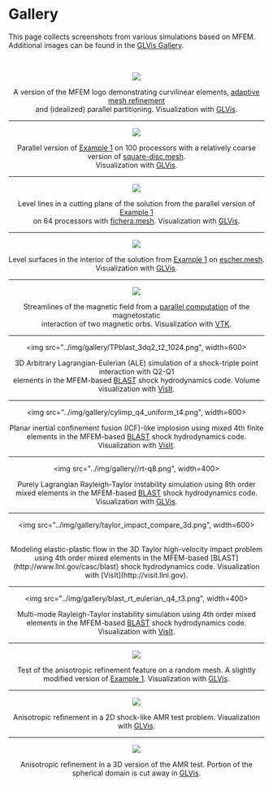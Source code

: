 # Gallery

This page collects screenshots from various simulations based on MFEM. <br>
Additional images can be found in the  [GLVis Gallery](https://code.google.com/p/glvis/wiki/Gallery).

<br>

<center>

[![](img/gallery/logo2-small.png)](img/gallery/logo2-full.png)

A version of the MFEM logo demonstrating curvilinear elements, [adaptive mesh refinement](examples.md?amr) <br>
and (idealized) parallel partitioning. Visualization with [GLVis](http://glvis.org).

----

![](img/gallery/ex1p-np100.png)

Parallel version of [Example 1](http://mfem.github.io/doxygen/html/ex1p_8cpp_source.html) on 100 processors with a relatively coarse version of [square-disc.mesh](https://github.com/mfem/mfem/blob/master/data/square-disc.mesh).<br> Visualization with [GLVis](http://glvis.org).

----

![](img/gallery/ex1p-np64.png)

Level lines in a cutting plane of the solution from the parallel version of [Example 1](http://mfem.github.io/doxygen/html/ex1p_8cpp_source.html) <br> on 64 processors with [fichera.mesh](https://github.com/mfem/mfem/blob/master/data/fichera.mesh). Visualization with [GLVis](http://glvis.org).

----

![](img/gallery/ex1-escher.png)

Level surfaces in the interior of the solution from [Example 1](http://mfem.github.io/doxygen/html/ex1_8cpp_source.html) on [escher.mesh](https://github.com/mfem/mfem/blob/master/data/escher.mesh). Visualization with [GLVis](http://glvis.org).

----

[![](img/gallery/uorbs-small.png)](img/gallery/uorbs.png)

Streamlines of the magnetic field from a [parallel computation](http://computation.llnl.gov/project/linear_solvers/pubs/Kolev-2009-par-aux-space.pdf) of the magnetostatic <br>interaction of two magnetic orbs. Visualization with [VTK](http://www.vtk.org/).

----

<img src="../img/gallery/TPblast_3dq2_t2_1024.png", width=600>

3D Arbitrary Lagrangian-Eulerian (ALE) simulation of a shock-triple point interaction with Q2-Q1 <br> elements
in the MFEM-based [BLAST](http://www.llnl.gov/casc/blast) shock hydrodynamics code. Volume visualization with [VisIt](http://visit.llnl.gov).

----

<img src="../img/gallery/cylimp_q4_uniform_t4.png", width=600>

Planar inertial confinement fusion (ICF)-like implosion using mixed 4th finite elements in the MFEM-based [BLAST](http://www.llnl.gov/casc/blast) shock hydrodynamics code. Visualization with [VisIt](http://visit.llnl.gov).

----

<img src="../img/gallery//rt-q8.png", width=400>

Purely Lagrangian Rayleigh-Taylor instability simulation using 8th order mixed elements in the MFEM-based [BLAST](http://www.llnl.gov/casc/blast) shock hydrodynamics code. Visualization with [GLVis](http://glvis.googlecode.com).

----

<img src="../img/gallery/taylor_impact_compare_3d.png", width=600>

<br>
Modeling elastic-plastic flow in the 3D Taylor high-velocity impact problem using 4th order mixed elements in the MFEM-based [BLAST](http://www.llnl.gov/casc/blast) shock hydrodynamics code. Visualization with [VisIt](http://visit.llnl.gov).

----

<img src="../img/gallery/blast_rt_eulerian_q4_t3.png", width=400>

Multi-mode Rayleigh-Taylor instability simulation using 4th order mixed elements in the MFEM-based [BLAST](http://www.llnl.gov/casc/blast) shock hydrodynamics code. Visualization with [VisIt](http://visit.llnl.gov).

----

[![](img/gallery/gallery-random-aniso.png)](img/gallery/gallery-random-aniso-full.png)

Test of the anisotropic refinement feature on a random mesh. A slightly modified version of [Example 1](http://mfem.github.io/doxygen/html/ex1_8cpp_source.html). Visualization with [GLVis](http://glvis.org).

----

[![](img/gallery/gallery-curved-2d.png)](img/gallery/gallery-curved-2d-full.png)

Anisotropic refinement in a 2D shock-like AMR test problem. Visualization with [GLVis](http://glvis.org).

----

[![](img/gallery/gallery-ball-aniso.png)](img/gallery/gallery-ball-aniso-full.png)

Anisotropic refinement in a 3D version of the AMR test. Portion of the spherical domain is cut away in [GLVis](http://glvis.org).

</center>
